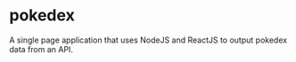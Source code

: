 # pokedex

A single page application that uses NodeJS and ReactJS to output pokedex data from an API.


